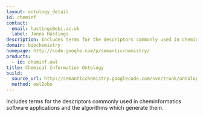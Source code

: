 ```yaml
---
layout: ontology_detail
id: cheminf
contact:
  email: hastings@ebi.ac.uk
  label: Janna Hastings
description: Includes terms for the descriptors commonly used in cheminformatics software applications and the algorithms which generate them.
domain: biochemistry
homepage: http://code.google.com/p/semanticchemistry/
products:
  - id: cheminf.owl
title: Chemical Information Ontology
build:
  source_url: http://semanticchemistry.googlecode.com/svn/trunk/ontology/cheminf.owl
  method: owl2obo
---
```


Includes terms for the descriptors commonly used in cheminformatics software applications and the algorithms which generate them.
